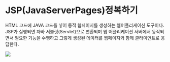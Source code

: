 <h1>JSP(JavaServerPages)정복하기</h1>

HTML 코드에 JAVA 코드를 넣어 동적 웹페이지를 생성하는 웹어플리케이션 도구이다.<br>
JSP가 실행되면 자바 서블릿(Servlet)으로 변환되며 웹 어플리케이션 서버에서 동작되면서 필요한 기능을 수행하고 
그렇게 생성된 데이터를 웹페이지와 함께 클라이언트로 응답한다.


<img src=https://blog.kakaocdn.net/dn/0CaN9/btqEiMKbAQf/zcJr0xohg1aV228f2wtzq0/img.jpg></img>
